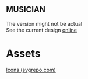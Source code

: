 ## MUSICIAN

The version might not be actual
<br>
See the current design [online](https://tomikjetu.me/portfolio/musician)

# Assets
[Icons (svgrepo.com)](https://svgrepo.com)
